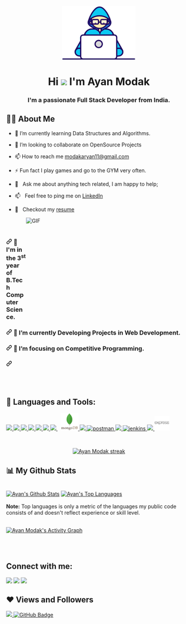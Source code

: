    
<p align="center"><a target="_blank" rel="noopener noreferrer" href="https://github.com/Ayan-Blufy"><img src="https://raw.githubusercontent.com/AkashSingh3031/AkashSingh3031/main/Developer.gif" width="200px" style="max-width: 100%;"></a></p>
<h1 align="center">Hi <img src="https://raw.githubusercontent.com/MartinHeinz/MartinHeinz/master/wave.gif" width="30px"> I'm Ayan Modak</h1>
<h3 align="center">I'm a passionate Full Stack Developer from India.</h3>

  ## 🙋‍♂️ About Me

  - 🌱 I’m currently learning Data Structures and Algorithms.

   - 👯 I’m looking to collaborate on OpenSource Projects

   - 📫 How to reach me modakaryan11@gmail.com

   - ⚡ Fun fact I play games and go to the GYM very often.
   
   -  💬 &nbsp; Ask me about anything tech related, I am happy to help;
    
- 📫 &nbsp; Feel free to ping me on [LinkedIn](#)

- 📝 &nbsp; Checkout my [resume](#)
<p><a target="_blank" rel="noopener noreferrer" href="https://github.com/abhisheknaiidu/abhisheknaiidu/blob/master/code.gif?raw=true"><img align="right" alt="GIF" src="https://github.com/abhisheknaiidu/abhisheknaiidu/raw/master/code.gif?raw=true" width="450" height="290" style="max-width: 100%;"></a></p>
<br>
<br>
<h3 dir="auto"><a id="user-content---im-in-the-1st-year-of-btech-computer-science" class="anchor" aria-hidden="true" href="#--im-in-the-1st-year-of-btech-computer-science"><svg class="octicon octicon-link" viewBox="0 0 16 16" version="1.1" width="16" height="16" aria-hidden="true"><path fill-rule="evenodd" d="M7.775 3.275a.75.75 0 001.06 1.06l1.25-1.25a2 2 0 112.83 2.83l-2.5 2.5a2 2 0 01-2.83 0 .75.75 0 00-1.06 1.06 3.5 3.5 0 004.95 0l2.5-2.5a3.5 3.5 0 00-4.95-4.95l-1.25 1.25zm-4.69 9.64a2 2 0 010-2.83l2.5-2.5a2 2 0 012.83 0 .75.75 0 001.06-1.06 3.5 3.5 0 00-4.95 0l-2.5 2.5a3.5 3.5 0 004.95 4.95l1.25-1.25a.75.75 0 00-1.06-1.06l-1.25 1.25a2 2 0 01-2.83 0z"></path></svg></a> <g-emoji class="g-emoji" alias="telescope" fallback-src="https://github.githubassets.com/images/icons/emoji/unicode/1f52d.png">🔭</g-emoji> I'm in the 3<sup>st</sup> year of B.Tech Computer Science.</h3>
<h3 dir="auto"><a id="user-content---im-currently-developing-projects-in-web-development" class="anchor" aria-hidden="true" href="#--im-currently-developing-projects-in-web-development"><svg class="octicon octicon-link" viewBox="0 0 16 16" version="1.1" width="16" height="16" aria-hidden="true"><path fill-rule="evenodd" d="M7.775 3.275a.75.75 0 001.06 1.06l1.25-1.25a2 2 0 112.83 2.83l-2.5 2.5a2 2 0 01-2.83 0 .75.75 0 00-1.06 1.06 3.5 3.5 0 004.95 0l2.5-2.5a3.5 3.5 0 00-4.95-4.95l-1.25 1.25zm-4.69 9.64a2 2 0 010-2.83l2.5-2.5a2 2 0 012.83 0 .75.75 0 001.06-1.06 3.5 3.5 0 00-4.95 0l-2.5 2.5a3.5 3.5 0 004.95 4.95l1.25-1.25a.75.75 0 00-1.06-1.06l-1.25 1.25a2 2 0 01-2.83 0z"></path></svg></a> <g-emoji class="g-emoji" alias="seedling" fallback-src="https://github.githubassets.com/images/icons/emoji/unicode/1f331.png">🌱</g-emoji> I’m currently Developing Projects in Web Development.</h3>
<h3 dir="auto"><a id="user-content---im-focusing-on-competitive-programming" class="anchor" aria-hidden="true" href="#--im-focusing-on-competitive-programming"><svg class="octicon octicon-link" viewBox="0 0 16 16" version="1.1" width="16" height="16" aria-hidden="true"><path fill-rule="evenodd" d="M7.775 3.275a.75.75 0 001.06 1.06l1.25-1.25a2 2 0 112.83 2.83l-2.5 2.5a2 2 0 01-2.83 0 .75.75 0 00-1.06 1.06 3.5 3.5 0 004.95 0l2.5-2.5a3.5 3.5 0 00-4.95-4.95l-1.25 1.25zm-4.69 9.64a2 2 0 010-2.83l2.5-2.5a2 2 0 012.83 0 .75.75 0 001.06-1.06 3.5 3.5 0 00-4.95 0l-2.5 2.5a3.5 3.5 0 004.95 4.95l1.25-1.25a.75.75 0 00-1.06-1.06l-1.25 1.25a2 2 0 01-2.83 0z"></path></svg></a> <g-emoji class="g-emoji" alias="dart" fallback-src="https://github.githubassets.com/images/icons/emoji/unicode/1f3af.png">🎯</g-emoji> I’m focusing on Competitive Programming.</h3>
<h3 dir="auto"><a id="user-content---how-to-reach-me----------" class="anchor" aria-hidden="true" href="#--how-to-reach-me----------"><svg class="octicon octicon-link" viewBox="0 0 16 16" version="1.1" width="16" height="16" aria-hidden="true"><path fill-rule="evenodd" d="M7.775 3.275a.75.75 0 001.06 1.06l1.25-1.25a2 2 0 112.83 2.83l-2.5 2.5a2 2 0 01-2.83 0 .75.75 0 00-1.06 1.06 3.5 3.5 0 004.95 0l2.5-2.5a3.5 3.5 0 00-4.95-4.95l-1.25 1.25zm-4.69 9.64a2 2 0 010-2.83l2.5-2.5a2 2 0 012.83 0 .75.75 0 001.06-1.06 3.5 3.5 0 00-4.95 0l-2.5 2.5a3.5 3.5 0 004.95 4.95l1.25-1.25a.75.75 0 00-1.06-1.06l-1.25 1.25a2 2 0 01-2.83 0z"></path></svg></a>  
</h3>  
<br>
<br>

## 🚀 Languages and Tools:

   <p align="left">
   <a href="https://reactjs.org/" target="_blank"> <img src="https://img.icons8.com/color/48/000000/react-native.png" /> </a>
   <a href="https://developer.mozilla.org/en-US/docs/Web/JavaScript" target="_blank"> <img src="https://img.icons8.com/color/48/000000/javascript.png" /> </a>
   <a href="https://www.w3.org/html/" target="_blank"> <img src="https://img.icons8.com/color/48/000000/html-5.png" /> </a>
   <a href="https://www.w3schools.com/css/" target="_blank"> <img src="https://img.icons8.com/color/48/000000/css3.png" /> </a>
    <a href="https://getbootstrap.com" target="_blank"> <img src="https://img.icons8.com/color/48/000000/bootstrap.png" /> </a>
    <a href="https://www.python.org" target="_blank"> <img src="https://img.icons8.com/color/48/000000/python.png" /> </a>
     <a style="padding-right:8px;" href="https://nodejs.org" target="_blank"> <img src="https://img.icons8.com/color/48/000000/nodejs.png" /> </a>
                <a href="https://www.mongodb.com/" target="_blank"> <img
                                src="https://raw.githubusercontent.com/devicons/devicon/master/icons/mongodb/mongodb-original-wordmark.svg"
                                alt="mongodb" width="48" height="48" /> </a>
                <a href="https://firebase.google.com/" target="_blank"> <img
                                src="https://img.icons8.com/color/48/000000/firebase.png" /> </a>
                <a href="https://postman.com" target="_blank"> <img
                                src="https://www.vectorlogo.zone/logos/getpostman/getpostman-icon.svg" alt="postman"
                                width="45" height="45" /> </a>
                <a href="https://git-scm.com/" target="_blank"> <img
                                src="https://img.icons8.com/color/48/000000/git.png" />
                </a>
                <a href="https://www.jenkins.io" target="_blank"> <img
                                src="https://www.vectorlogo.zone/logos/jenkins/jenkins-icon.svg" alt="jenkins"
                                width="48" height="48" />
                </a>
                <a href="https://redux.js.org" target="_blank"> <img
                                src="https://img.icons8.com/color/48/000000/redux.png" />
                </a>
                <a href="https://expressjs.com" target="_blank"> <img
                                src="https://raw.githubusercontent.com/devicons/devicon/master/icons/express/express-original-wordmark.svg"
                                alt="express" width="40" height="40" /> </a>
        </p>

   <!-- [![React Badge](https://img.shields.io/badge/-React-61DBFB?style=for-the-badge&labelColor=black&logo=react&logoColor=61DBFB)](#)  [![Javascript Badge](https://img.shields.io/badge/-Javascript-F0DB4F?style=for-the-badge&labelColor=black&logo=javascript&logoColor=F0DB4F)](#) [![Typescript Badge](https://img.shields.io/badge/-Typescript-007acc?style=for-the-badge&labelColor=black&logo=typescript&logoColor=007acc)](#) [![Nodejs Badge](https://img.shields.io/badge/-Nodejs-3C873A?style=for-the-badge&labelColor=black&logo=node.js&logoColor=3C873A)](#) [![GraphQL Badge](https://img.shields.io/badge/-GraphQl-e535ab?style=for-the-badge&labelColor=black&logo=node.js&logoColor=e535ab)](#) -->
  <br />

 <p align="center">
 <a href="#"> <img title="🔥 Get streak stats for your profile at git.io/streak-stats" alt="Ayan Modak streak" src="https://github-readme-streak-stats.herokuapp.com/?user=Ayan-Blufy&theme=black-ice&hide_border=true&stroke=0000&background=060A0CD0" />
</a>
</p>

 ## 📊 My Github Stats

 <br />
 <div style="flex justify-content:space-between align-item:center">
        <a href="#"><img alt="Ayan's Github Stats"
                        src="https://github-readme-stats.vercel.app/api?username=Ayan-Blufy&show_icons=true&count_private=true&theme=react&hide_border=true&bg_color=0D1117" /></a>
 <a href="#"><img alt="Ayan's Top Languages"
                        src="https://github-readme-stats.vercel.app/api/top-langs/?username=Ayan-Blufy&langs_count=8&count_private=true&layout=compact&theme=react&hide_border=true&bg_color=0D1117" />
</a>
</div>
        <br />
        <b>Note:</b> Top languages is only a metric of the languages my public code consists of and doesn't reflect
        experience or skill level.

 <br />
<br />

 <a href="#"><img alt="Ayan Modak's Activity Graph" src="https://activity-graph.herokuapp.com/graph?username=Ayan-Blufy&bg_color=0D1117&color=5BCDEC&line=5BCDEC&point=FFFFFF&hide_border=true" /></a>

 <br />
 <br />

## Connect with me:
<p align="left">
<a href="https://www.linkedin.com/in/ayan-modak-201aab226/"><img src="https://img.icons8.com/fluent/48/000000/linkedin.png" /></a>
<a href="https://twitter.com/Ayan___10"><img src="https://img.icons8.com/fluent/48/000000/twitter.png" /></a>
 <a href="#"><img src="https://img.icons8.com/fluent/48/000000/instagram-new.png" /></a>


 </p>

 ## ❤ Views and Followers
 <a href="https://github.com/Meghna-DAS/github-profile-views-counter">
                <img src="https://komarev.com/ghpvc/?username=Ayan-Blufy">
        </a>
        <a href="https://github.com/Ayan-Blufy?tab=followers"><img
                        src="https://img.shields.io/github/followers/Ayan-Blufy?label=Followers&style=social"
                        alt="GitHub Badge"></a>
